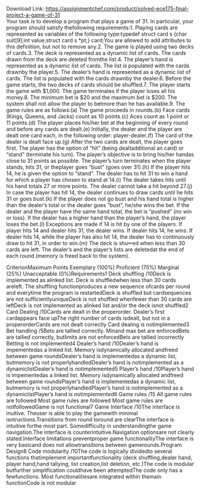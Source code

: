 Download Link: https://assignmentchef.com/product/solved-ece175-final-project-a-game-of-31
<br>
Your task is to develop a program that plays a game of 31. In particular, your program should satisfy thefollowing requirements:1. Playing cards are represented as variables of the following type:typedef struct card s {char suit[9];int value;struct card s *pt;} card;You are allowed to add attributes to this definition, but not to remove any.2. The game is played using two decks of cards.3. The deck is represented as a dynamic list of cards. The cards drawn from the deck are deleted fromthe list.4. The player’s hand is represented as a dynamic list of cards. The list is populated with the cards drawnby the player.5. The dealer’s hand is represented as a dynamic list of cards. The list is populated with the cards drawnby the dealer.6. Before the game starts, the two decks of cards should be shuffled.7. The player starts the game with $1,000. The game terminates if the player loses all his money.8. The minimum bet is $20 and the maximum bet is $200. The system shall not allow the player to betmore than he has available.9. The game rules are as follows:(a) The game proceeds in rounds.(b) Face cards (Kings, Queens, and Jacks) count as 10 points.(c) Aces count as 1 point or 11 points.(d) The player places his/her bet at the beginning of every round and before any cards are dealt.(e) Initially, the dealer and the player are dealt one card each, in the following order: player-dealer.(f) The card of the dealer is dealt face up.(g) After the two cards are dealt, the player goes first. The player has the option of “hit” (being dealtadditional an card) or “stand” (terminate his turn). The player’s objective is to bring his/her handas close to 31 points as possible. The player’s turn terminates when the player stands, hits 31, or theplayer goes “bust” (goes over 31).(h) If the player hits 14, he is given the option to “stand”. The dealer has to hit 31 to win a hand for which a player has chosen to stand at 14.(i) The dealer takes hits until his hand totals 27 or more points. The dealer cannot take a hit beyond 27.(j) In case the player has hit 14, the dealer continues to draw cards until he hits 31 or goes bust.(k) If the player does not go bust and his hand total is higher than the dealer’s total or the dealer goes “bust”, he/she wins the bet. If the dealer and the player have the same hand total, the bet is “pushed” (no win or loss). If the dealer has a higher hand than the player’s hand, the player loses the bet.(l) Exceptions are made if 14 is hit by one of the players. If player hits 14 and dealer hits 31, the dealer wins. If dealer hits 14, he wins. If dealer hits 14, while the player has also hit 14, the dealer has to continuously draw to hit 31, in order to win.(m) The deck is shu&#x270f;ed when less than 30 cards are left. The dealer’s and the player’s lists are deletedat the end of each round (memory is freed back to the system).

CriterionMaximum Points Exemplary (100%) Proficient (75%) Marginal (25%) Unacceptable (0%)Requirements1 Deck shuffling /10Deck is implemented as alinked list. Deck is shuffledwhen less than 30 cards areleft. The shuffling functionproduces a new sequence ofcards per round and everytime the program is restartedDeck is shuffled but cardsequences are not sufficientlyuniqueDeck is not shuffled whenfewer than 30 cards are leftDeck is not implemented as alinked list and/or the deck isnot shuffled2 Card Dealing /10Cards are dealt in the properorder. Dealer’s first cardappears face upThe right number of cards isdealt, but not in a properorderCards are not dealt correctly Card dealing is notimplemented3 Bet handling /5Bets are tallied correctly. Minand max bet are enforcedBets are tallied correctly, butlimits are not enforcedBets are tallied incorrectly Betting is not implemented4 Dealer’s hand /10Dealer’s hand is impementedas a linked list. Memory isdynamically allocated andfreed between game roundsDealer’s hand is implementedas a dynamic list, butmemory is not properlyhandledDealer’s hand is notimplemented as a dynamiclistDealer’s hand is notimplemented5 Player’s hand /10Player’s hand is impementedas a linked list. Memory isdynamically allocated andfreed between game roundsPlayer’s hand is implementedas a dynamic list, butmemory is not properlyhandledPlayer’s hand is notimplemented as a dynamiclistPlayer’s hand is notimplemented6 Game rules /15 All game rules are followed Most game rules are followed Most game rules are notfollowedGame is not functional7 Game Interface /10The interface is inuitive. Theuser is able to play the gamewith minimal isntructions.Transitions from round toround are clearThe interface is intuitive forthe most part. Somedifficulty in understandingthe game navigation.The interface is counterintuitive.Navigation optionsare not clearly stated.Interface limitations preventproper game functionalityThe interface is very basicand does not allowtransitions between gamerounds.Program Design8 Code modularity /10The code is logically dividedto several functions thatimplement importantfunctionality (deck shuffling,dealer hand, player hand,hand tallying, list creation,list deletion, etc.)The code is modular butfurther simplification couldhave been attemptedThe code only has a fewfunctions. Most functionalitiesare integrated within themain functionCode is not modular